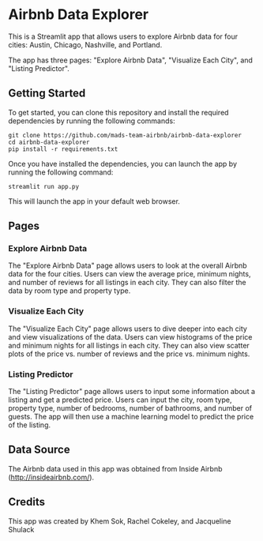 # Airbnb Data Explorer

This is a Streamlit app that allows users to explore Airbnb data for four cities: Austin, Chicago, Nashville, and Portland.

The app has three pages: "Explore Airbnb Data", "Visualize Each City", and "Listing Predictor".

## Getting Started

To get started, you can clone this repository and install the required dependencies by running the following commands:

```
git clone https://github.com/mads-team-airbnb/airbnb-data-explorer
cd airbnb-data-explorer
pip install -r requirements.txt
```

Once you have installed the dependencies, you can launch the app by running the following command:

```
streamlit run app.py
```

This will launch the app in your default web browser.

## Pages

### Explore Airbnb Data

The "Explore Airbnb Data" page allows users to look at the overall Airbnb data for the four cities. Users can view the average price, minimum nights, and number of reviews for all listings in each city. They can also filter the data by room type and property type.

### Visualize Each City

The "Visualize Each City" page allows users to dive deeper into each city and view visualizations of the data. Users can view histograms of the price and minimum nights for all listings in each city. They can also view scatter plots of the price vs. number of reviews and the price vs. minimum nights.

### Listing Predictor

The "Listing Predictor" page allows users to input some information about a listing and get a predicted price. Users can input the city, room type, property type, number of bedrooms, number of bathrooms, and number of guests. The app will then use a machine learning model to predict the price of the listing.

## Data Source

The Airbnb data used in this app was obtained from Inside Airbnb (http://insideairbnb.com/).

## Credits

This app was created by Khem Sok, Rachel Cokeley, and Jacqueline Shulack
